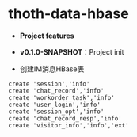 ﻿# thoth-data-hbase

* **Project features**

* **v0.1.0-SNAPSHOT**：Project init

- 创建IM消息HBase表
```
create 'session','info'
create 'chat_record','info'
create 'workorder_task','info'
create 'user_login','info'
create 'session_opt','info'
create 'chat_record_resp','info'
create 'visitor_info','info','ext'
```
